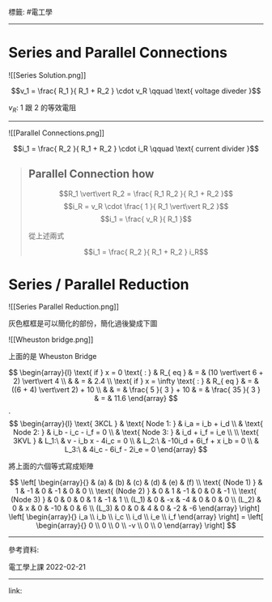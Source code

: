 標籤: #電工學 

---

# Series and Parallel Connections

![[Series Solution.png]]

$$v_1 = \frac{ R_1 }{ R_1 + R_2 } \cdot v_R \qquad \text{ voltage diveder }$$

$v_R$: 1 跟 2 的等效電阻

---

![[Parallel Connections.png]]

$$i_1 = \frac{ R_2 }{ R_1 + R_2 } \cdot i_R \qquad \text{ current divider }$$

> ## Parallel Connection how
> $$R_1 \vert\vert R_2 = \frac{ R_1 R_2 }{ R_1 + R_2 }$$
> $$i_R = v_R \cdot \frac{ 1 }{ R_1 \vert\vert R_2 }$$
> $$i_1 = \frac{ v_R }{ R_1 }$$
> 
> 從上述兩式
> 
> $$i_1 = \frac{ R_2 }{ R_1 + R_2 } i_R$$

# Series / Parallel Reduction

![[Series Parallel Reduction.png]]

灰色框框是可以簡化的部份，簡化過後變成下圖

![[Wheuston bridge.png]]

上面的是 Wheuston Bridge

$$
\begin{array}{l}
\text{ if } x = 0 \text{ : } & R_{ eq } & = & (10 \vert\vert 6 + 2) \vert\vert 4 \\
& & = & 2.4 \\
\text{ if } x = \infty \text{ : } & R_{ eq } & = & ((6 + 4) \vert\vert 2) + 10 \\
& & = & \frac{ 5 }{ 3 } + 10 & = & \frac{ 35 }{ 3 } & = & 11.6
\end{array}
$$
.
$$
\begin{array}{l}
\text{ 3KCL } & \text{ Node 1: } & i_a = i_b + i_d \\
& \text{ Node 2: } & i_b - i_c - i_f = 0 \\
& \text{ Node 3: } & i_d + i_f = i_e \\
\\
\text{ 3KVL } & L_1:\  & v - i_b x - 4i_c = 0 \\
& L_2:\  & -10i_d + 6i_f + x i_b = 0 \\
& L_3:\  & 4i_c - 6i_f - 2i_e = 0
\end{array}
$$

將上面的六個等式寫成矩陣

$$
\left[
\begin{array}{}
& (a) & (b) & (c) & (d) & (e) & (f) \\
\text{ (Node 1) } & 1 & -1 & 0 & -1 & 0 & 0 \\
\text{ (Node 2) } & 0 & 1 & -1 & 0 & 0 & -1 \\
\text{ (Node 3) } & 0 & 0 & 0 & 1 & -1 & 1 \\
(L_1) & 0 & -x & -4 & 0 & 0 & 0 \\
(L_2) & 0 & x & 0 & -10 & 0 & 6 \\
(L_3) & 0 & 0 & 4 & 0 & -2 & -6
\end{array}
\right]
\left[
\begin{array}{}
i_a \\
i_b \\
i_c \\
i_d \\
i_e \\
i_f
\end{array}
\right] = 
\left[
\begin{array}{}
0 \\
0 \\
0 \\
-v \\
0 \\
0
\end{array}
\right]
$$

---

參考資料:

電工學上課 2022-02-21

---

link:

